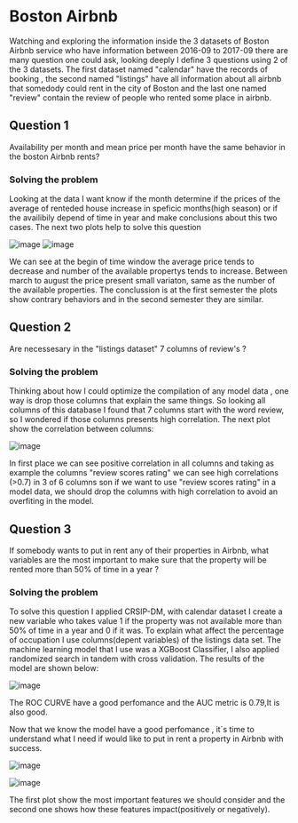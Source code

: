# Boston Airbnb

Watching and exploring the information inside the 3 datasets of Boston Airbnb service who have information between 2016-09 to 2017-09 there are many question one could ask, looking deeply I define 3 questions using 2 of the 3 datasets. The first dataset named "calendar"  have the records of booking , the second named "listings" have all information about all airbnb that somedody could rent in the city of Boston and the last one named "review" contain the review of people who rented some place in airbnb.

## Question 1
 Availability per month and mean price per month have the same behavior in the boston Airbnb rents?

### Solving the problem

Looking at the data I want know if the month determine if the prices of the average of renteded house increase in speficic months(high season) or if the availibily depend of time in year and make conclusions about this two cases. The next two plots help to solve this question

![image](https://user-images.githubusercontent.com/88516507/128954566-1794dac3-3ad8-4eca-8c7e-39144a90d709.png) ![image](https://user-images.githubusercontent.com/88516507/128954617-8aa91074-d4f7-484e-9dd9-376fc8cecdb7.png)

We can see at the begin of time window the average price tends to decrease and number of the available propertys tends to increase. Between march to august the price present small variaton, same as the number of the available properties. The conclussion is at the first semester the plots show contrary behaviors and in the second semester they are similar.


## Question 2
Are necessesary in the "listings dataset" 7 columns of review's ?

### Solving the problem

Thinking about how I could optimize the compilation of any model data , one way is drop those columns that explain the same things. So looking all columns of this database I found that 7 columns start with the word review, so I wondered if those columns presents high correlation. The next plot show the correlation between columns:

![image](https://user-images.githubusercontent.com/88516507/128956608-bee76745-8399-4e53-b637-d2f93c64d330.png)

In first place we can see positive correlation in all columns and taking as example the columns "review scores rating" we can see high correlations (>0.7) in 3 of 6 columns son if we want to use "review scores rating" in a model data, we should drop the columns with high correlation to avoid an overfiting in the model.


## Question 3
If somebody wants to put in rent any of their properties in Airbnb, what variables are the most important to make sure that the property will be rented more than 50% of time in a year ?

### Solving the problem

To solve this question I applied CRSIP-DM, with calendar dataset I create a new variable who takes value 1 if the property was not available more than 50% of time in a year and 0 if it was. To explain what affect the percentage of occupation I use columns(depent variables) of the listings data set. The machine learning model  that I use was a XGBoost Classifier, I also applied randomized search in tandem with cross validation. The results of the model are shown below:

![image](https://user-images.githubusercontent.com/88516507/128960230-a2ff9282-cac5-48a4-9899-00d840e72b4c.png)

The ROC CURVE have a good perfomance and the AUC metric is 0.79,It is also good.

Now that we know the model have a good perfomance , it´s time to understand what I need if would like to  put  in rent a property in Airbnb with success.

![image](https://user-images.githubusercontent.com/88516507/128960333-7e930cc5-d576-4641-a10b-8bce1b750d93.png)

![image](https://user-images.githubusercontent.com/88516507/128960368-c63e8b2f-69b0-4dce-a03c-5cedb7248e18.png)

The first plot show the most important features we should consider and the second one shows how these features impact(positively or negatively). 
